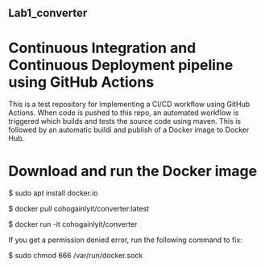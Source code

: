 ## Lab1_converter

# Continuous Integration and Continuous Deployment pipeline using GitHub Actions

This is a test repository for implementing a CI/CD  workflow using GitHub Actions. When code is pushed to this repo, an automated workflow is triggered which builds and tests the source code using maven. This is followed by an automatic buildi and publish of a Docker image to Docker Hub.

# Download and run the Docker image

$ sudo apt install docker.io

$ docker pull cohogainlyit/converter:latest

$ docker run -it cohogainlyit/converter

If you get a permission denied error, run the following command to fix:

$ sudo chmod 666 /var/run/docker.sock

